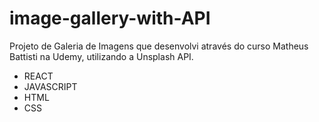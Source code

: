 # image-gallery-with-API

Projeto de Galeria de Imagens que desenvolvi através do curso Matheus Battisti na Udemy, utilizando a Unsplash API.

- REACT
- JAVASCRIPT
- HTML
- CSS
